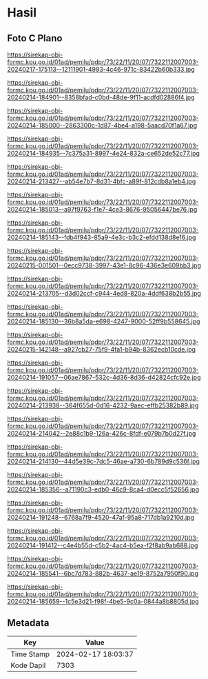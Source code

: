 # Hasil

## Foto C Plano

https://sirekap-obj-formc.kpu.go.id/01ad/pemilu/pdpr/73/22/11/20/07/7322112007003-20240217-175113--12111901-4993-4c46-971c-83422b60b333.jpg

https://sirekap-obj-formc.kpu.go.id/01ad/pemilu/pdpr/73/22/11/20/07/7322112007003-20240214-184901--8358bfad-c0bd-48de-9f11-acdfd02886f4.jpg

https://sirekap-obj-formc.kpu.go.id/01ad/pemilu/pdpr/73/22/11/20/07/7322112007003-20240214-185000--2863300c-1d87-4be4-a198-5aacd70f1a67.jpg

https://sirekap-obj-formc.kpu.go.id/01ad/pemilu/pdpr/73/22/11/20/07/7322112007003-20240214-184935--7c375a31-8997-4e24-832a-ce652de52c77.jpg

https://sirekap-obj-formc.kpu.go.id/01ad/pemilu/pdpr/73/22/11/20/07/7322112007003-20240214-213427--ab54e7b7-8d31-4bfc-a89f-812cdb8a1eb4.jpg

https://sirekap-obj-formc.kpu.go.id/01ad/pemilu/pdpr/73/22/11/20/07/7322112007003-20240214-185013--a97f9763-f1e7-4ce3-8676-95056447be76.jpg

https://sirekap-obj-formc.kpu.go.id/01ad/pemilu/pdpr/73/22/11/20/07/7322112007003-20240214-185143--fdb4f943-85a9-4e3c-b3c2-efdd138d8e16.jpg

https://sirekap-obj-formc.kpu.go.id/01ad/pemilu/pdpr/73/22/11/20/07/7322112007003-20240215-001501--0ecc9738-3997-43e1-8c96-436e3e609bb3.jpg

https://sirekap-obj-formc.kpu.go.id/01ad/pemilu/pdpr/73/22/11/20/07/7322112007003-20240214-213705--d3d02ccf-c944-4ed8-820a-4ddf638b2b55.jpg

https://sirekap-obj-formc.kpu.go.id/01ad/pemilu/pdpr/73/22/11/20/07/7322112007003-20240214-185130--36b8a5da-e698-4247-9000-52ff9b558645.jpg

https://sirekap-obj-formc.kpu.go.id/01ad/pemilu/pdpr/73/22/11/20/07/7322112007003-20240215-142148--a927cb27-75f9-4fa1-b94b-8362ecb10cde.jpg

https://sirekap-obj-formc.kpu.go.id/01ad/pemilu/pdpr/73/22/11/20/07/7322112007003-20240214-191057--06ae7867-532c-4d36-8d36-d42824cfc92e.jpg

https://sirekap-obj-formc.kpu.go.id/01ad/pemilu/pdpr/73/22/11/20/07/7322112007003-20240214-213938--364f655d-0d16-4232-9aec-effb25382b89.jpg

https://sirekap-obj-formc.kpu.go.id/01ad/pemilu/pdpr/73/22/11/20/07/7322112007003-20240214-214042--2e88c1b9-126a-426c-8fdf-e079b7b0d27f.jpg

https://sirekap-obj-formc.kpu.go.id/01ad/pemilu/pdpr/73/22/11/20/07/7322112007003-20240214-214130--44d5e39c-7dc5-46ae-a730-6b789d9c536f.jpg

https://sirekap-obj-formc.kpu.go.id/01ad/pemilu/pdpr/73/22/11/20/07/7322112007003-20240214-185356--a71190c3-edb0-46c9-8ca4-d0ecc5f52656.jpg

https://sirekap-obj-formc.kpu.go.id/01ad/pemilu/pdpr/73/22/11/20/07/7322112007003-20240214-191248--6768a7f9-4520-47af-95a8-717db1a9210d.jpg

https://sirekap-obj-formc.kpu.go.id/01ad/pemilu/pdpr/73/22/11/20/07/7322112007003-20240214-191412--c4e4b55d-c5b2-4ac4-b5ea-f2f8ab9ab688.jpg

https://sirekap-obj-formc.kpu.go.id/01ad/pemilu/pdpr/73/22/11/20/07/7322112007003-20240214-185541--6bc7d783-882b-4637-ae19-8752a7950f90.jpg

https://sirekap-obj-formc.kpu.go.id/01ad/pemilu/pdpr/73/22/11/20/07/7322112007003-20240214-185659--1c5e3d21-f98f-4be5-9c0a-0844a8b8805d.jpg


## Metadata

| Key        | Value               |
| ---------- | ------------------- |
| Time Stamp | 2024-02-17 18:03:37 |
| Kode Dapil | 7303                |



